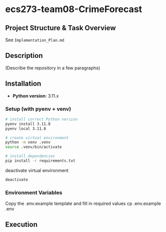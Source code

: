 # ecs273-team08-CrimeForecast

##  Project Structure & Task Overview
See `Implementation_Plan.md` 

## Description
(Describe the repository in a few paragraphs)


## Installation

- **Python version**: 3.11.x

### Setup (with pyenv + venv)

```zsh
# install correct Python version
pyenv install 3.11.8
pyenv local 3.11.8

# create virtual environment
python -m venv .venv
source .venv/bin/activate

# install dependencies
pip install -r requirements.txt
```

deactivate virtual environment
```zsh
deactivate
```

### Environment Variables
Copy the .env.example template and fill in required values 
cp .env.example .env




## Execution

